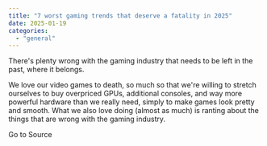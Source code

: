 ```yaml
---
title: "7 worst gaming trends that deserve a fatality in 2025"
date: 2025-01-19
categories: 
  - "general"
---
```


There's plenty wrong with the gaming industry that needs to be left in the past, where it belongs.

We love our video games to death, so much so that we're willing to stretch ourselves to buy overpriced GPUs, additional consoles, and way more powerful hardware than we really need, simply to make games look pretty and smooth. What we also love doing (almost as much) is ranting about the things that are wrong with the gaming industry.

Go to Source
